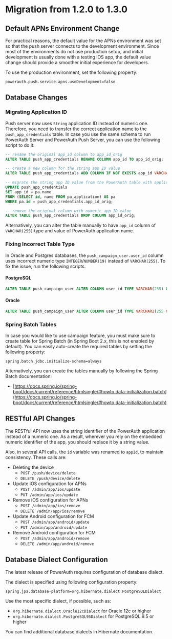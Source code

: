 # Migration from 1.2.0 to 1.3.0

## Default APNs Environment Change

For practical reasons, the default value for the APNs environment was set so that the push server connects to the development environment. Since most of the environments do not use production setup, and initial development is usually done with a testing iOS app, the default value change should provide a smoother initial experience for developers.

To use the production environment, set the following property:

```
powerauth.push.service.apns.useDevelopment=false
```

## Database Changes

### Migrating Application ID

Push server now uses `String` application ID instead of numeric one. Therefore, you need to transfer the correct application name to the `push_app_credentials` table. In case you use the same schema to run PowerAuth Server and PowerAuth Push Server, you can use the following script to do it:

```sql
-- rename the original app_id column to app_id_orig 
ALTER TABLE push_app_credentials RENAME COLUMN app_id TO app_id_orig;

-- create a new column for the string app ID value
ALTER TABLE push_app_credentials ADD COLUMN IF NOT EXISTS app_id VARCHAR(255);

-- migrate the string app ID value from the PowerAuth table with applications
UPDATE push_app_credentials
SET app_id = pa.name
FROM (SELECT id, name FROM pa_application) AS pa
WHERE pa.id = push_app_credentials.app_id_orig;

-- remove the original column with numeric app ID value 
ALTER TABLE push_app_credentials DROP COLUMN app_id_orig;
```

Alternatively, you can alter the table manually to have `app_id` column of `VARCHAR(255)` type and value of PowerAuth application name.

### Fixing Incorrect Table Type

In Oracle and Postgres databases, the `push_campaign_user.user_id` column uses incorrect numeric type `INTEGER`/`NUMBER(19)` instead of `VARCHAR(255)`. To fix the issue, run the following scripts.

#### PostgreSQL

```sql
ALTER TABLE push_campaign_user ALTER COLUMN user_id TYPE VARCHAR(255) USING user_id::VARCHAR(255);
```

#### Oracle

```sql
ALTER TABLE push_campaign_user ALTER COLUMN user_id TYPE VARCHAR2(255 CHAR) USING user_id::VARCHAR2(255 CHAR);
```

### Spring Batch Tables

In case you would like to use campaign feature, you must make sure to create table for Spring Batch (in Spring Boot 2.x, this is not enabled by default). You can easily auto-create the required tables by setting the following property:

```
spring.batch.jdbc.initialize-schema=always
```

Alternatively, you can create the tables manually by following the Spring Batch documentation:

- [https://docs.spring.io/spring-boot/docs/current/reference/htmlsingle/#howto.data-initialization.batch](https://docs.spring.io/spring-boot/docs/current/reference/htmlsingle/#howto.data-initialization.batch)

## RESTful API Changes

The RESTful API now uses the string identifier of the PowerAuth application instead of a numeric one. As a result, wherever you rely on the embedded numeric identifier of the app, you should replace it by a string value.

Also, in several API calls, the `id` variable was renamed to `appId`, to maintain consistency. These calls are:

- Deleting the device
  - `POST /push/device/delete`
  - `DELETE /push/device/delete`
- Update iOS configuration for APNs
  - `POST /admin/app/ios/update`
  - `PUT /admin/app/ios/update`
- Remove iOS configuration for APNs
  - `POST /admin/app/ios/remove`
  - `DELETE /admin/app/ios/remove`
- Update Android configuration for FCM
  - `POST /admin/app/android/update`
  - `PUT /admin/app/android/update`
- Remove Android configuration for FCM
  - `POST /admin/app/android/remove`
  - `DELETE /admin/app/android/remove`

## Database Dialect Configuration

The latest release of PowerAuth requires configuration of database dialect.

The dialect is specified using following configuration property:
```properties
spring.jpa.database-platform=org.hibernate.dialect.PostgreSQLDialect
```

Use the most specific dialect, if possible, such as:
- `org.hibernate.dialect.Oracle12cDialect` for Oracle 12c or higher
- `org.hibernate.dialect.PostgreSQL95Dialect` for PostgreSQL 9.5 or higher

You can find additional database dialects in Hibernate documentation.
